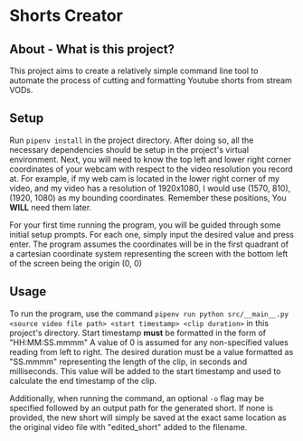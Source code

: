 # Shorts Creator

## About - What is this project?

This project aims to create a relatively simple command line tool to automate the process of cutting and formatting Youtube shorts from stream VODs.


## Setup

Run `pipenv install` in the project directory. After doing so, all the necessary dependencies should be setup in the project's virtual environment.
Next, you will need to know the top left and lower right corner coordinates of your webcam with respect to the video resolution you record at. For example, if my
web cam is located in the lower right corner of my video, and my video has a resolution of 1920x1080, I would use (1570, 810), (1920, 1080) as my bounding coordinates.
Remember these positions, You **WILL** need them later.

For your first time running the program, you will be guided through some initial setup prompts. For each one, simply input the desired value and press enter. The program assumes
the coordinates will be in the first quadrant of a cartesian coordinate system representing the screen with the bottom left of the screen being the origin (0, 0)


## Usage

To run the program, use the command `pipenv run python src/__main__.py <source video file path> <start timestamp> <clip duration>` in this project's directory. Start timestamp **must** be formatted
in the form of "HH:MM:SS.mmmm" A value of 0 is assumed for any non-specified values reading from left to right. The desired duration must be a value formatted as "SS.mmmm"
representing the length of the clip, in seconds and milliseconds. This value will be added to the start timestamp and used to calculate the end timestamp of the clip.

Additionally, when running the command, an optional `-o` flag may be specified followed by an output path for the generated short. If none is provided, the new short will
simply be saved at the exact same location as the original video file with "edited_short" added to the filename.
